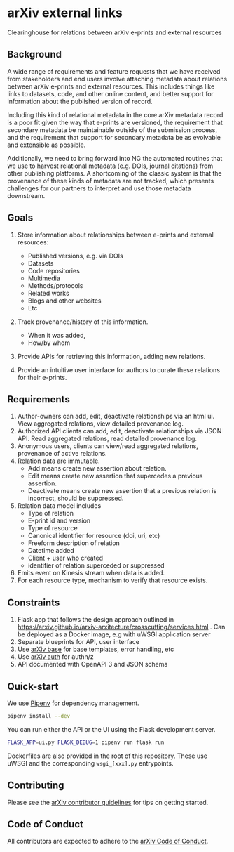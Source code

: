 # arXiv external links
Clearinghouse for relations between arXiv e-prints and external resources

## Background
A wide range of requirements and feature requests that we have received from stakeholders and end users involve attaching metadata about relations between arXiv e-prints and external resources. This includes things like links to datasets, code, and other online content, and better support for information about the published version of record. 

Including this kind of relational metadata in the core arXiv metadata record is a poor fit given the way that e-prints are versioned, the requirement that secondary metadata be maintainable outside of the submission process, and the requirement that support for secondary metadata be as evolvable and extensible as possible. 

Additionally, we need to bring forward into NG the automated routines that we use to harvest relational metadata (e.g. DOIs, journal citations) from other publishing platforms. A shortcoming of the classic system is that the provenance of these kinds of metadata are not tracked, which presents challenges for our partners to interpret and use those metadata downstream.

## Goals

1. Store information about relationships between e-prints and external resources:
    
    - Published versions, e.g. via DOIs
    - Datasets
    - Code repositories
    - Multimedia
    - Methods/protocols
    - Related works
    - Blogs and other websites
    - Etc
2. Track provenance/history of this information.
    - When it was added,
    - How/by whom
3. Provide APIs for retrieving this information, adding new relations.
4. Provide an intuitive user interface for authors to curate these relations for their e-prints.

## Requirements

1. Author-owners can add, edit, deactivate relationships via an html ui. View aggregated relations, view detailed provenance log. 
2. Authorized API clients can add, edit, deactivate relationships via JSON API. Read aggregated relations, read detailed provenance log. 
3. Anonymous users, clients can view/read aggregated relations, provenance of active relations.
3. Relation data are immutable. 
    - Add means create new assertion about relation.
    - Edit means create new assertion that supercedes a previous assertion.
    - Deactivate means create new assertion that a previous relation is incorrect, should be suppressed.
4. Relation data model includes  
    - Type of relation
    - E-print id and version
    - Type of resource
    - Canonical identifier for resource (doi, uri, etc)
    - Freeform description of relation
    - Datetime added
    - Client + user who created
    - identifier of relation superceded or suppressed
5. Emits event on Kinesis stream when data is added.
6. For each resource type, mechanism to verify that resource exists.

## Constraints

1. Flask app that follows the design approach outlined in  https://arxiv.github.io/arxiv-arxitecture/crosscutting/services.html . Can be deployed as a Docker image, e.g with uWSGI application server
2. Separate blueprints for API, user interface
3. Use [arXiv base](https://github.com/arXiv/arxiv-base) for base templates, error handling, etc
4. Use [arXiv auth](https://github.com/arXiv/arxiv-auth) for authn/z
5. API documented with OpenAPI 3 and JSON schema

## Quick-start

We use [Pipenv](https://github.com/pypa/pipenv) for dependency management.

```bash
pipenv install --dev
```

You can run either the API or the UI using the Flask development server.

```bash
FLASK_APP=ui.py FLASK_DEBUG=1 pipenv run flask run
```

Dockerfiles are also provided in the root of this repository. These use uWSGI and the
corresponding ``wsgi_[xxx].py`` entrypoints.

## Contributing

Please see the [arXiv contributor
guidelines](https://github.com/arXiv/.github/blob/master/CONTRIBUTING.md) for
tips on getting started.

## Code of Conduct

All contributors are expected to adhere to the [arXiv Code of
Conduct](https://arxiv.org/help/policies/code_of_conduct).